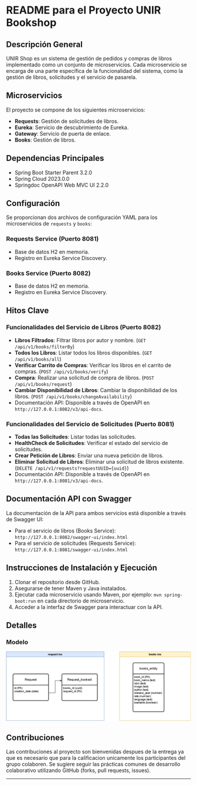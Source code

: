 # README para el Proyecto UNIR Bookshop

## Descripción General

UNIR Shop es un sistema de gestión de pedidos y compras de libros implementado como un conjunto de microservicios. Cada
microservicio se encarga de una parte específica de la funcionalidad del sistema, como la gestión de libros, solicitudes
y el servicio de pasarela.

## Microservicios

El proyecto se compone de los siguientes microservicios:

- **Requests**: Gestión de solicitudes de libros.
- **Eureka**: Servicio de descubrimiento de Eureka.
- **Gateway**: Servicio de puerta de enlace.
- **Books**: Gestión de libros.

## Dependencias Principales

- Spring Boot Starter Parent 3.2.0
- Spring Cloud 2023.0.0
- Springdoc OpenAPI Web MVC UI 2.2.0

## Configuración

Se proporcionan dos archivos de configuración YAML para los microservicios de `requests` y `books`:

### Requests Service (Puerto 8081)

- Base de datos H2 en memoria.
- Registro en Eureka Service Discovery.

### Books Service (Puerto 8082)

- Base de datos H2 en memoria.
- Registro en Eureka Service Discovery.

## Hitos Clave

### Funcionalidades del Servicio de Libros (Puerto 8082)

- **Libros Filtrados**: Filtrar libros por autor y nombre. (`GET /api/v1/books/filterBy`)
- **Todos los Libros**: Listar todos los libros disponibles. (`GET /api/v1/books/all`)
- **Verificar Carrito de Compras**: Verificar los libros en el carrito de compras. (`POST /api/v1/books/verify`)
- **Compra**: Realizar una solicitud de compra de libros. (`POST /api/v1/books/request`)
- **Cambiar Disponibilidad de Libros**: Cambiar la disponibilidad de los
  libros. (`POST /api/v1/books/changeAvailability`)
- Documentación API: Disponible a través de OpenAPI en `http://127.0.0.1:8082/v3/api-docs`.

### Funcionalidades del Servicio de Solicitudes (Puerto 8081)

- **Todas las Solicitudes**: Listar todas las solicitudes.
- **HealthCheck de Solicitudes**: Verificar el estado del servicio de solicitudes.
- **Crear Petición de Libros**: Enviar una nueva petición de libros.
- **Eliminar Solicitud de Libros**: Eliminar una solicitud de libros
  existente. (`DELETE /api/v1/requests?requestUUID={uuid}`)
- Documentación API: Disponible a través de OpenAPI en `http://127.0.0.1:8081/v3/api-docs`.

## Documentación API con Swagger

La documentación de la API para ambos servicios está disponible a través de Swagger UI:

- Para el servicio de libros (Books Service): `http://127.0.0.1:8082/swagger-ui/index.html`
- Para el servicio de solicitudes (Requests Service): `http://127.0.0.1:8081/swagger-ui/index.html`

## Instrucciones de Instalación y Ejecución

1. Clonar el repositorio desde GitHub.
2. Asegurarse de tener Maven y Java instalados.
3. Ejecutar cada microservicio usando Maven, por ejemplo: `mvn spring-boot:run` en cada directorio de microservicio.
4. Acceder a la interfaz de Swagger para interactuar con la API.

## Detalles

### Modelo

![Diagrama](./docs/database-model.png)

## Contribuciones

Las contribuciones al proyecto son bienvenidas despues de la entrega ya que es necesario que para la calificacion
unicamente los participantes del grupo colaboren. Se sugiere seguir las prácticas comunes de desarrollo colaborativo
utilizando GitHub (forks, pull requests, issues).

---
